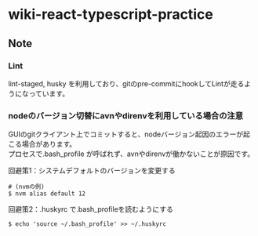 # wiki-react-typescript-practice

## Note

### Lint

lint-staged, husky を利用しており、gitのpre-commitにhookしてLintが走るようになっています。  

### nodeのバージョン切替にavnやdirenvを利用している場合の注意

GUIのgitクライアント上でコミットすると、nodeバージョン起因のエラーが起こる場合があります。  
プロセスで.bash_profile が呼ばれず、avnやdirenvが働かないことが原因です。  

回避策1：システムデフォルトのバージョンを変更する
```
# (nvmの例)
$ nvm alias default 12
```

回避策2：.huskyrc で.bash_profileを読むようにする
```
$ echo 'source ~/.bash_profile' >> ~/.huskyrc
```
